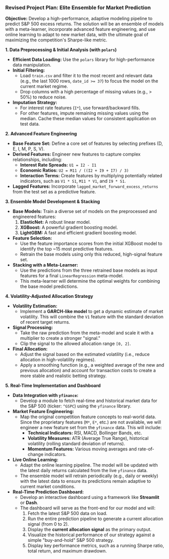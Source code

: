 
### Revised Project Plan: Elite Ensemble for Market Prediction

**Objective:** Develop a high-performance, adaptive modeling pipeline to predict S&P 500 excess returns. The solution will be an ensemble of models with a meta-learner, incorporate advanced feature engineering, and use online learning to adapt to new market data, with the ultimate goal of maximizing the competition's Sharpe-like metric.

**1. Data Preprocessing & Initial Analysis (with `polars`)**

*   **Efficient Data Loading:** Use the `polars` library for high-performance data manipulation.
*   **Initial Filtering:**
    *   Load `train.csv` and filter it to the most recent and relevant data (e.g., the last 1000 rows, `date_id >= 37`) to focus the model on the current market regime.
    *   Drop columns with a high percentage of missing values (e.g., > 50%) to reduce noise.
*   **Imputation Strategy:**
    *   For interest rate features (`I*`), use forward/backward fills.
    *   For other features, impute remaining missing values using the median. Cache these median values for consistent application on test data.

**2. Advanced Feature Engineering**

*   **Base Feature Set:** Define a core set of features by selecting prefixes (D, E, I, M, P, S, V).
*   **Derived Features:** Engineer new features to capture complex relationships, including:
    *   **Interest Rate Spreads:** `U1 = I2 - I1`
    *   **Economic Ratios:** `U2 = M11 / ((I2 + I9 + I7) / 3)`
    *   **Interaction Terms:** Create features by multiplying potentially related indicators, such as `V1 * S1`, `M11 * V1`, and `I9 * S1`.
*   **Lagged Features:** Incorporate `lagged_market_forward_excess_returns` from the test set as a predictive feature.

**3. Ensemble Model Development & Stacking**

*   **Base Models:** Train a diverse set of models on the preprocessed and engineered features:
    1.  **ElasticNet:** A robust linear model.
    2.  **XGBoost:** A powerful gradient boosting model.
    3.  **LightGBM:** A fast and efficient gradient boosting model.
*   **Feature Selection:**
    *   Use the feature importance scores from the initial XGBoost model to identify the top ~15 most predictive features.
    *   Retrain the base models using only this reduced, high-signal feature set.
*   **Stacking with a Meta-Learner:**
    *   Use the predictions from the three retrained base models as input features for a final `LinearRegression` meta-model.
    *   This meta-learner will determine the optimal weights for combining the base model predictions.

**4. Volatility-Adjusted Allocation Strategy**

*   **Volatility Estimation:**
    *   Implement a **GARCH-like model** to get a dynamic estimate of market volatility. This will combine the `V1` feature with the standard deviation of recent target returns.
*   **Signal Processing:**
    *   Take the raw prediction from the meta-model and scale it with a multiplier to create a stronger "signal."
    *   Clip the signal to the allowed allocation range `[0, 2]`.
*   **Final Allocation:**
    *   Adjust the signal based on the estimated volatility (i.e., reduce allocation in high-volatility regimes).
    *   Apply a smoothing function (e.g., a weighted average of the new and previous allocation) and account for transaction costs to create a more stable and realistic betting strategy.

**5. Real-Time Implementation and Dashboard**

*   **Data Integration with `yfinance`:**
    *   Develop a module to fetch real-time and historical market data for the S&P 500 (ticker: `^GSPC`) using the `yfinance` library.
*   **Market Feature Engineering:**
    *   Map the original competition feature concepts to real-world data. Since the proprietary features (`M*`, `E*`, etc.) are not available, we will engineer a new feature set from the `yfinance` data. This will include:
        *   **Technical Indicators:** RSI, MACD, Bollinger Bands, etc.
        *   **Volatility Measures:** ATR (Average True Range), historical volatility (rolling standard deviation of returns).
        *   **Momentum Features:** Various moving averages and rate-of-change indicators.
*   **Live Online Learning:**
    *   Adapt the online learning pipeline. The model will be updated with the latest daily returns calculated from the live `yfinance` data.
    *   The ensemble model will retrain periodically (e.g., daily or weekly) with the latest data to ensure its predictions remain adaptive to current market conditions.
*   **Real-Time Prediction Dashboard:**
    *   Develop an interactive dashboard using a framework like **Streamlit** or **Dash**.
    *   The dashboard will serve as the front-end for our model and will:
        1.  Fetch the latest S&P 500 data on load.
        2.  Run the entire prediction pipeline to generate a current allocation signal (from 0 to 2).
        3.  Display the **current allocation signal** as the primary output.
        4.  Visualize the historical performance of our strategy against a simple "buy-and-hold" S&P 500 strategy.
        5.  Display key performance metrics, such as a running Sharpe ratio, total return, and maximum drawdown.